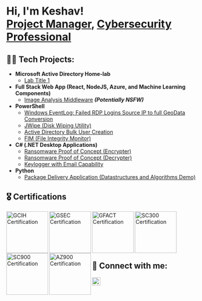 <h1>Hi, I'm Keshav! <br/><a href="https://github.com/keshav-infosec">Project Manager</a>, <a href="https://www.linkedin.com/in/joshmadakor/">Cybersecurity Professional</a></h1>

<h2>👨‍💻 Tech Projects:</h2>

- <b>Microsoft Active Directory Home-lab</b>
  - [Lab Title 1](https://github.com/keshav-infosec/active-directory-hl)
- <b>Full Stack Web App (React, NodeJS, Azure, and Machine Learning Components)</b>
  - [Image Analysis Middleware](https://github.com/joshmadakor1/4chan-Image-Analysis-Middleware-C964) <b><i>(Potentially NSFW)</b></i>
- <b>PowerShell</b>
  - [Windows EventLog: Failed RDP Logins Source IP to full GeoData Conversion](https://github.com/joshmadakor1/Sentinel-Lab)
  - [JWipe (Disk Wiping Utility)](https://github.com/joshmadakor1/Jwipe.PowerShell)
  - [Active Directory Bulk User Creation](https://github.com/joshmadakor1/AD_PS)
  - [FIM (File Integrity Monitor)](https://github.com/joshmadakor1/PowerShell-Integrity-FIM)
- <b>C# (.NET Desktop Applications)</b>
  - [Ransomware Proof of Concept (Encrypter)](https://github.com/joshmadakor1/EncrypterPOC)
  - [Ransomware Proof of Concept (Decrypter)](https://github.com/joshmadakor1/DecrypterPOC)
  - [Keylogger with Email Capability](https://github.com/joshmadakor1/Key-Logger-With-Email)
- <b>Python</b>
  - [Package Delivery Application (Datastructures and Algorithms Demo)](https://github.com/joshmadakor1/Package-Delivery-Pathfinding-Algorithm)

<h2>🎖️ Certifications</h2>

<a href="https://www.credly.com/earner/earned/badge/e95b69ce-c6c5-4a41-bb3e-b851eec158fa">
  <img align="left" alt="GCIH Certification" width="110px" src="https://i.imgur.com/qV8gwZh.png"> </a>
<a href="https://www.credly.com/earner/earned/badge/04d8ebcf-6192-4868-92fe-29896c6e9d7f">
  <img align="left" alt="GSEC Certification" width="110px" src="https://i.imgur.com/ktoB8hP.png"></a>
<a href="https://www.credly.com/earner/earned/badge/0fd50fac-4a6c-4da2-b3a4-e5cfab53b677">
  <img align="left" alt="GFACT Certification" width="110px" src="https://i.imgur.com/zu5r1vi.png"></a>
<a href="https://www.credly.com/earner/earned/badge/088eb83e-ae93-461a-bd6c-28d3ab8fbde2">
  <img align="left" alt="SC300 Certification" width="110px" src="https://i.imgur.com/RedX5zd.png"></a>
<a href="https://www.credly.com/earner/earned/badge/90d81a9a-a6da-4e43-951f-0afb7d1d1ba9">
  <img align="left" alt="SC900 Certification" width="110px" src="https://i.imgur.com/srwcRrt.png"></a>
<a href="https://www.credly.com/earner/earned/badge/a73a622e-74fd-4cac-a368-22dfce757e83">
  <img align="left" alt="AZ900 Certification" width="110px" src="https://i.imgur.com/ESMI4h7.png"></a>

<br>
<br>
<br>
<br>
<br>
<br>
<h2> 🤳 Connect with me:</h2>

[<img align="left" alt="KayA | LinkedIn" width="22px" src="https://cdn.jsdelivr.net/npm/simple-icons@v3/icons/linkedin.svg" />][linkedin]

[linkedin]: https://linkedin.com/in/joshmadakor

<!--
**joshmadakor1/joshmadakor1** is a ✨ _special_ ✨ repository because its `README.md` (this file) appears on your GitHub profile.

Here are some ideas to get you started:

